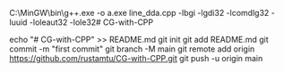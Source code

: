 C:\MinGW\bin\g++.exe -o a.exe line_dda.cpp -lbgi -lgdi32 -lcomdlg32 -luuid -loleaut32 -lole32#   C G - w i t h - C P P 
 
 

echo "# CG-with-CPP" >> README.md
git init
git add README.md
git commit -m "first commit"
git branch -M main
git remote add origin https://github.com/rustamtu/CG-with-CPP.git
git push -u origin main